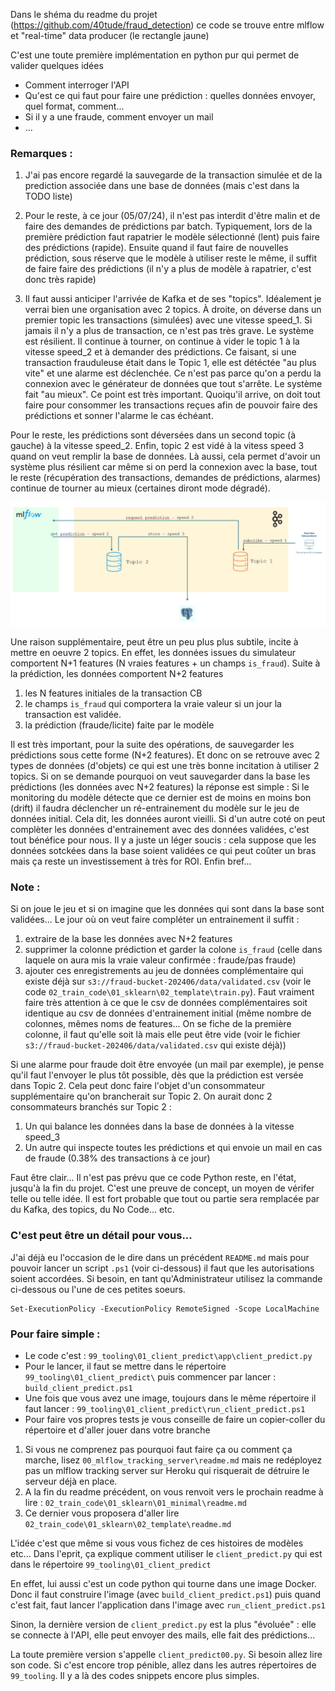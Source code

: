 Dans le shéma du readme du projet (https://github.com/40tude/fraud_detection) ce code se trouve entre mlflow et "real-time" data producer (le rectangle jaune)

C'est une toute première implémentation en python pur qui permet de valider quelques idées
* Comment interroger l'API
* Qu'est ce qui faut pour faire une prédiction : quelles données envoyer, quel format, comment...
* Si il y a une fraude, comment envoyer un mail 
* ...

### Remarques :
1. J'ai pas encore regardé la sauvegarde de la transaction simulée et de la prediction associée dans une base de données (mais c'est dans la TODO liste)

1. Pour le reste, à ce jour (05/07/24), il n'est pas interdit d'être malin et de faire des demandes de prédictions par batch. Typiquement, lors de la première prédiction faut rapatrier le modèle sélectionné (lent) puis faire des prédictions (rapide). Ensuite quand il faut faire de nouvelles prédiction, sous réserve que le modèle à utiliser reste le même, il suffit de faire faire des prédictions (il n'y a plus de modèle à rapatrier, c'est donc très rapide)

1. Il faut aussi anticiper l'arrivée de Kafka et de ses "topics". Idéalement je verrai bien une organisation avec 2 topics. À droite, on déverse dans un premier topic les transactions (simulées) avec une vitesse speed_1. Si jamais il n'y a plus de transaction, ce n'est pas très grave. Le système est résilient. Il continue à tourner, on continue à vider le topic 1 à la vitesse speed_2 et à demander des prédictions. Ce faisant, si une transaction frauduleuse était dans le Topic 1, elle est détéctée "au plus vite" et une alarme est déclenchée. Ce n'est pas parce qu'on a perdu la connexion avec le générateur de données que tout s'arrête. Le système fait "au mieux". Ce point est très important. Quoiqu'il arrive, on doit tout faire pour consommer les transactions reçues afin de pouvoir faire des prédictions et sonner l'alarme le cas échéant.

Pour le reste, les prédictions sont déversées dans un second topic (à gauche) à la vitesse speed_2. Enfin, topic 2 est vidé à la vitess speed 3 quand on veut remplir la base de données. Là aussi, cela permet d'avoir un système plus résilient car même si on perd la connexion avec la base, tout le reste (récupération des transactions, demandes de prédictions, alarmes) continue de tourner au mieux (certaines diront mode dégradé).  

<p align="center">
<img src="./assets/flux_meter_2_topics.png" alt="drawing" width="600"/>
<p>

Une raison supplémentaire, peut être un peu plus plus subtile, incite à mettre en oeuvre 2 topics. En effet, les données issues du simulateur comportent N+1 features (N vraies features + un champs ``is_fraud``). Suite à la prédiction, les données comportent N+2 features 
1. les N features initiales de la transaction CB
1. le champs ``is_fraud`` qui comportera la vraie valeur si un jour la transaction est validée. 
1. la prédiction (fraude/licite) faite par le modèle 

Il est très important, pour la suite des opérations, de sauvegarder les prédictions sous cette forme (N+2 features). Et donc on se retrouve avec 2 types de données (d'objets) ce qui est une très bonne incitation à utiliser 2 topics. Si on se demande pourquoi on veut sauvegarder dans la base les prédictions (les données avec N+2 features) la réponse est simple : Si le monitoring du modèle détecte que ce dernier est de moins en moins bon (drift) il faudra déclencher un ré-entrainement du modèle sur le jeu de données initial. Cela dit, les données auront vieilli. Si d'un autre coté on peut complèter les données d'entrainement avec des données validées, c'est tout bénéfice pour nous. Il y a juste un léger soucis : cela suppose que les données sotckées dans la base soient validées ce qui peut coûter un bras mais ça reste un investissement à très for ROI. Enfin bref... 

### Note :
Si on joue le jeu et si on imagine que les données qui sont dans la base sont validées... Le jour où on veut faire compléter un entrainement il suffit :
1. extraire de la base les données avec N+2 features
1. supprimer la colonne prédiction et garder la colone ``is_fraud`` (celle dans laquele on aura mis la vraie valeur confirmée : fraude/pas fraude)
1. ajouter ces enregistrements au jeu de données complémentaire qui existe déjà sur `s3://fraud-bucket-202406/data/validated.csv` (voir le code `02_train_code\01_sklearn\02_template\train.py`). Faut vraiment faire très attention à ce que le csv de données complémentaires soit identique au csv de données d'entrainement initial (même nombre de colonnes, mêmes noms de features... On se fiche de la première colonne, il faut qu'elle soit là mais elle peut être vide (voir le fichier `s3://fraud-bucket-202406/data/validated.csv` qui existe déjà))


Si une alarme pour fraude doit être envoyée (un mail par exemple), je pense qu'il faut l'envoyer le plus tôt possible, dès que la prédiction est versée dans Topic 2. Cela peut donc faire l'objet d'un consommateur supplémentaire qu'on brancherait sur Topic 2. On aurait donc 2 consommateurs branchés sur Topic 2 :
1. Un qui balance les données dans la base de données à la vitesse speed_3 
1. Un autre qui inspecte toutes les prédictions et qui envoie un mail en cas de fraude (0.38% des transactions à ce jour)

Faut être clair... Il n'est pas prévu que ce code Python reste, en l'état, jusqu'à la fin du projet. C'est une preuve de concept, un moyen de vérifer telle ou telle idée. Il est fort probable que tout ou partie sera remplacée par du Kafka, des topics, du No Code... etc.


### C'est peut être un détail pour vous...

J'ai déjà eu l'occasion de le dire dans un précédent `README.md` mais pour pouvoir lancer un script `.ps1` (voir ci-dessous) il faut que les autorisations soient accordées. Si besoin, en tant qu'Administrateur utilisez la commande ci-dessous ou l'une de ces petites soeurs. 

```
Set-ExecutionPolicy -ExecutionPolicy RemoteSigned -Scope LocalMachine
```


### Pour faire simple :

* Le code c'est : `99_tooling\01_client_predict\app\client_predict.py`
* Pour le lancer, il faut se mettre dans le répertoire `99_tooling\01_client_predict\` puis commencer par lancer : `build_client_predict.ps1`
* Une fois que vous avez une image, toujours dans le même répertoire il faut lancer : `99_tooling\01_client_predict\run_client_predict.ps1`
* Pour faire vos propres tests je vous conseille de faire un copier-coller du répertoire et d'aller jouer dans votre branche




1. Si vous ne comprenez pas pourquoi faut faire ça ou comment ça marche, lisez `00_mlflow_tracking_server\readme.md` mais ne redéployez pas un mlflow tracking server sur Heroku qui risquerait de détruire le serveur déjà en place. 
1. A la fin du readme précédent, on vous renvoit vers le prochain readme à lire : `02_train_code\01_sklearn\01_minimal\readme.md` 
1. Ce dernier vous proposera d'aller lire `02_train_code\01_sklearn\02_template\readme.md`

L'idée c'est que même si vous vous fichez de ces histoires de modèles etc... Dans l'eprit, ça explique comment utiliser le `client_predict.py` qui est dans le répertoire  `99_tooling\01_client_predict`

En effet, lui aussi c'est un code python qui tourne dans une image Docker. Donc il faut construire l'image (avec `build_client_predict.ps1`) puis quand c'est fait, faut lancer l'application dans l'image avec `run_client_predict.ps1`

Sinon, la dernière version de `client_predict.py` est la plus "évoluée" : elle se connecte à l'API, elle peut envoyer des mails, elle fait des prédictions...  

La toute première version s'appelle `client_predict00.py`. Si besoin allez lire son code. Si c'est encore trop pénible, allez dans les autres répertoires de `99_tooling`. Il y a là des codes snippets encore plus simples.